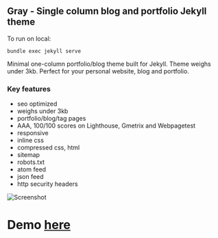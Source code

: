 ## Gray - Single column blog and portfolio Jekyll theme 

To run on local:

```
bundle exec jekyll serve
```


Minimal one-column portfolio/blog theme built for Jekyll. Theme weighs under 3kb. Perfect for your personal website, blog and portfolio.

### Key features

- seo optimized
- weighs under 3kb
- portfolio/blog/tag pages
- AAA, 100/100 scores on Lighthouse, Gmetrix and Webpagetest
- responsive
- inline css
- compressed css, html
- sitemap
- robots.txt
- atom feed
- json feed
- http security headers

![Screenshot](screenshot.png)

# Demo [here](https://gray-jekyll.netlify.com/)
